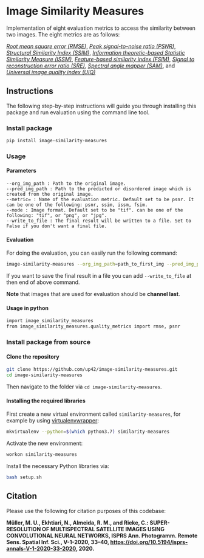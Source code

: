 # Image Similarity Measures

Implementation of eight evaluation metrics to access the similarity between two images. The eight metrics are as follows:

<i><a href="https://en.wikipedia.org/wiki/Root-mean-square_deviation">Root mean square error (RMSE)</a></i>,
<i><a href="https://en.wikipedia.org/wiki/Peak_signal-to-noise_ratio">Peak signal-to-noise ratio (PSNR)</a></i>,
<i><a href="https://en.wikipedia.org/wiki/Structural_similarity">Structural Similarity Index (SSIM)</a></i>,
<i><a href="https://www.tandfonline.com/doi/full/10.1080/22797254.2019.1628617">Information theoretic-based Statistic Similarity Measure (ISSM)</a></i>,
<i><a href="https://www4.comp.polyu.edu.hk/~cslzhang/IQA/TIP_IQA_FSIM.pdf">Feature-based similarity index (FSIM)</a></i>,
<i><a href="https://www.sciencedirect.com/science/article/abs/pii/S0924271618302636">Signal to reconstruction error ratio (SRE)</a></i>,
<i><a href="https://ntrs.nasa.gov/citations/19940012238">Spectral angle mapper (SAM)</a></i>, and
<i><a href="https://www.researchgate.net/publication/3342733_A_Universal_Image_Quality_Index">Universal image quality index (UIQ)</a></i>



## Instructions

The following step-by-step instructions will guide you through installing this package and run evaluation using the command line tool.

### Install package
```bash
pip install image-similarity-measures
```

### Usage
#### Parameters
```
--org_img_path : Path to the original image.
--pred_img_path : Path to the predicted or disordered image which is created from the original image.
--metric= : Name of the evaluation metric. Default set to be psnr. It can be one of the following: psnr, ssim, issm, fsim.
--mode : Image format. Default set to be "tif". can be one of the following: "tif", or "png", or "jpg".
--write_to_file : The final result will be written to a file. Set to False if you don't want a final file.
```

#### Evaluation
For doing the evaluation, you can easily run the following command:
```bash
image-similarity-measures --org_img_path=path_to_first_img --pred_img_path=path_to_second_img --mode=tif
```
If you want to save the final result in a file you can add `--write_to_file` at then end of above command.

**Note** that images that are used for evaluation should be **channel last**.

#### Usage in python
```bash
import image_similarity_measures
from image_similarity_measures.quality_metrics import rmse, psnr
```

### Install package from source

#### Clone the repository

```bash
git clone https://github.com/up42/image-similarity-measures.git
cd image-similarity-measures
```

Then navigate to the folder via `cd image-similarity-measures`.

#### Installing the required libraries

First create a new virtual environment called `similarity-measures`, for example by using
[virtualenvwrapper](https://virtualenvwrapper.readthedocs.io/en/latest/):

```bash
mkvirtualenv --python=$(which python3.7) similarity-measures
```

Activate the new environment:

```bash
workon similarity-measures
```

Install the necessary Python libraries via:

```bash
bash setup.sh
```

## Citation
Please use the following for citation purposes of this codebase:

<strong>Müller, M. U., Ekhtiari, N., Almeida, R. M., and Rieke, C.: SUPER-RESOLUTION OF MULTISPECTRAL
SATELLITE IMAGES USING CONVOLUTIONAL NEURAL NETWORKS, ISPRS Ann. Photogramm. Remote Sens.
Spatial Inf. Sci., V-1-2020, 33–40, https://doi.org/10.5194/isprs-annals-V-1-2020-33-2020, 2020.</strong>
